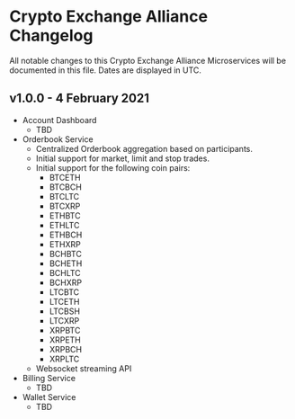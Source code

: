 # Crypto Exchange Alliance Changelog

All notable changes to this Crypto Exchange Alliance Microservices will be documented in this file. Dates are displayed in UTC.

## v1.0.0 - 4 February 2021

* Account Dashboard
    - TBD
* Orderbook Service
    - Centralized Orderbook aggregation based on participants.
    - Initial support for market, limit and stop trades.
    - Initial support for the following coin pairs:
        - BTCETH
        - BTCBCH
        - BTCLTC
        - BTCXRP
        - ETHBTC
        - ETHLTC
        - ETHBCH
        - ETHXRP
        - BCHBTC
        - BCHETH
        - BCHLTC
        - BCHXRP
        - LTCBTC
        - LTCETH
        - LTCBSH
        - LTCXRP
        - XRPBTC
        - XRPETH
        - XRPBCH
        - XRPLTC
    - Websocket streaming API
* Billing Service 
    - TBD
* Wallet Service
    - TBD
